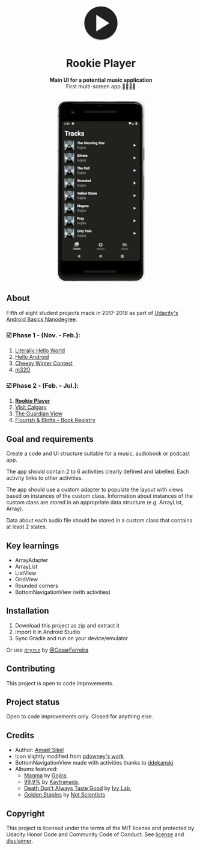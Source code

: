 <div align="center"><img src="app/src/main/res/mipmap-xhdpi/ic_launcher.png"></div>
<h1 align="center">Rookie Player</h1>
<p align="center"><strong>Main UI for a potential music application</strong>
<br>First multi-screen app 💁‍♂️📱✨</p>
<br/>
<div align="center"><img src="demo.gif"></img></div>
<h2>About</h2>
Fifth of eight student projects made in 2017-2018 as part of <a href="https://eu.udacity.com/course/android-basics-nanodegree-by-google--nd803" target="_blank">Udacity's Android Basics Nanodegree</a>.

<h3>☑️ Phase 1 - (Nov. - Feb.):</h3>

1. <a href="https://github.com/r4dixx/LiterallyHelloWorld" target="_blank">Literally Hello World</a>
2. <a href="https://github.com/r4dixx/HelloAndroid" target="_blank">Hello Android</a>
3. <a href="https://github.com/r4dixx/CheesyWinterContest" target="_blank">Cheesy Winter Contest</a>
4. <a href="https://github.com/r4dixx/m32O" target="_blank">m32O</a>

<h3>☑️ Phase 2 - (Feb. - Jul.):</h3>

1. <a href="https://github.com/r4dixx/RookiePlayer" target="_blank"><strong>Rookie Player</strong></a>
2. <a href="https://github.com/r4dixx/VisitCalgary" target="_blank">Visit Calgary</a>
3. <a href="https://github.com/r4dixx/TheGuardianView" target="_blank">The Guardian View</a>
4. <a href="https://github.com/r4dixx/Flourish-And-Blotts-Book-Registry" target="_blank">Flourish & Blotts - Book Registry</a>

<h2>Goal and requirements</h2>
<p>Create a code and UI structure suitable for a music, audiobook or podcast app.</p>

The app should contain 2 to 6 activities clearly defined and labelled. Each activity links to other activities. 

The app should use a custom adapter to populate the layout with views based on instances of the custom class. Information about instances of the custom class are stored in an appropriate data structure (e.g. ArrayList, Array).

Data about each audio file should be stored in a custom class that contains at least 2 states.

<h2>Key learnings</h2>

- ArrayAdapter
- ArrayList
- ListView
- GridView
- Rounded corners
- BottomNavigationView (with activities)

<h2>Installation</h2>

1. Download this project as zip and extract it
2. Import it in Android Studio
3. Sync Gradle and run on your device/emulator

Or use <a href="https://github.com/cesarferreira/dryrun" target="_blank">`dryrun`</a> by <a href="https://github.com/cesarferreira" target="_blank">@CesarFerreira</a>

<h2>Contributing</h2>

This project is open to code improvements.

<h2>Project status</h2>
Open to code improvements only. Closed for anything else.

<h2>Credits</h2>

- Author: <a href="https://twitter.com/r4dixx" target="_blank">Amaël Sikel</a>
- Icon slightly modified from <a href="https://openclipart.org/detail/289382/arrow-button-svg" target="_blank">pdowney's work</a>
- BottomNavigationView made with activities thanks to <a href="https://github.com/ddekanski/BottomNavigationViewBetweenActivities" target="_blank">ddekanski</a>
- Albums featured: 
	- <a href="https://song.link/album/i/1104432592" target="_blank">Magma</a> by <a href="http://www.gojira-music.com/" target="_blank">Gojira</a>, 
	- <a href="https://song.link/album/i/1092026376" target="_blank">99,9%</a> by <a href="http://kaytranada.com/" target="_blank">Kaytranada</a>, 
	- <a href="https://song.link/album/i/1368936707" target="_blank">Death Don't Always Taste Good</a> by <a href="https://soundcloud.com/ivylab" target="_blank">Ivy Lab</a>,
	- <a href="https://song.link/album/i/1340983014" target="_blank">Golden Staples</a> by <a href="https://notscientists.bandcamp.com/" target="_blank">Not Scientists</a>

<h2>Copyright</h2>
This project is licensed under the terms of the MIT license and protected by Udacity Honor Code and Community Code of Conduct. See <a href="LICENSE.md">license</a> and <a href="LICENSE.DISCLAIMER.md">disclaimer</a>.
